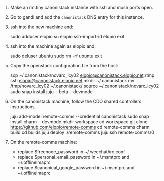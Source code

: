  1. Make an m1.tiny canonistack instance with ssh and mosh ports open.
 2. Go to gandi and add the `canonistack` DNS entry for this instance.
 3. ssh into the new machine and:

    sudo adduser elopio
    su elopio
    ssh-import-id elopio
    exit

 4. ssh into the machine again as elopio and:

    sudo deluser ubuntu
    sudo rm -rf ubuntu
    exit

 5. Copy the openstack configuration file from the host:

    scp ~/.canonistack/novarc_lcy02 elopio@canonistack.elopio.net:/tmp
    ssh elopio@canonistack.elopio.net
    mkdir ~/.canonistack
    mv /tmp/novarc_lcy02 ~/.canonistack/
    source ~/.canonistack/novarc_lcy02
    sudo snap install juju --beta --devmode

 6. On the canonistack machine, follow the CDO shared controllers instructions.

    juju add-model remote-comms --credential canonistack
    sudo snap install charm --devmode
    mkdir workspace
    cd workspace
    git clone https://github.com/elopio/remote-comms
    cd remote-comms
    charm build
    cd builds
    juju deploy ./remote-comms
    juju ssh remote-comms/0

 7. On the remote-comms machine:

    * replace $freenode_password in ~/.weechat/irc.conf
    * replace $personal_email_password in ~/.msmtprc and ~/.offlineimaprc
    * replace $canonical_google_password in ~/.msmtprc and ~/.offlineimaprc
